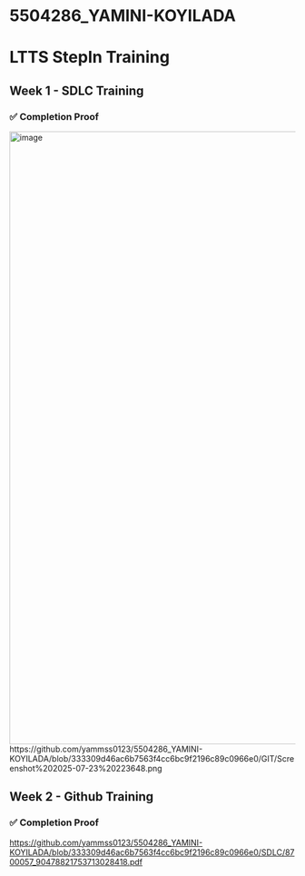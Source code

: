 # 5504286_YAMINI-KOYILADA
# LTTS StepIn Training 

## Week 1 - SDLC Training

### ✅ Completion Proof
<img width="1920" height="1080" alt="image" src="https://github.com/user-attachments/assets/cc6ccf93-9410-4cbd-938f-2a2d7e20d057" />
https://github.com/yammss0123/5504286_YAMINI-KOYILADA/blob/333309d46ac6b7563f4cc6bc9f2196c89c0966e0/GIT/Screenshot%202025-07-23%20223648.png

## Week 2 - Github Training

### ✅ Completion Proof
https://github.com/yammss0123/5504286_YAMINI-KOYILADA/blob/333309d46ac6b7563f4cc6bc9f2196c89c0966e0/SDLC/8700057_90478821753713028418.pdf
